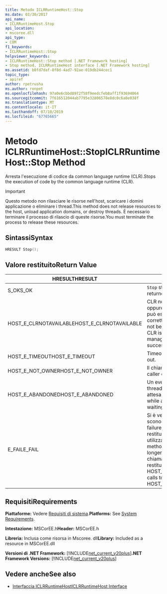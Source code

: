 ```yaml
---
title: Metodo ICLRRuntimeHost::Stop
ms.date: 03/30/2017
api_name:
- ICLRRuntimeHost.Stop
api_location:
- mscoree.dll
api_type:
- COM
f1_keywords:
- ICLRRuntimeHost::Stop
helpviewer_keywords:
- ICLRRuntimeHost::Stop method [.NET Framework hosting]
- Stop method, ICLRRuntimeHost interface [.NET Framework hosting]
ms.assetid: b8fd7daf-8f8d-4ad7-92ae-019db244cec1
topic_type:
- apiref
author: rpetrusha
ms.author: ronpet
ms.openlocfilehash: 97a0e6cbbd8972f58f9eedcfeb8aff1f93694064
ms.sourcegitcommit: 7f616512044ab7795e32806578e8dc0c6a0e038f
ms.translationtype: MT
ms.contentlocale: it-IT
ms.lasthandoff: 07/10/2019
ms.locfileid: "67765665"
---
```

# <a name="iclrruntimehoststop-method"></a><span data-ttu-id="3c66d-102">Metodo ICLRRuntimeHost::Stop</span><span class="sxs-lookup"><span data-stu-id="3c66d-102">ICLRRuntimeHost::Stop Method</span></span>
<span data-ttu-id="3c66d-103">Arresta l'esecuzione di codice da common language runtime (CLR).</span><span class="sxs-lookup"><span data-stu-id="3c66d-103">Stops the execution of code by the common language runtime (CLR).</span></span>  
  
> [!IMPORTANT]
>  <span data-ttu-id="3c66d-104">Questo metodo non rilasciare le risorse nell'host, scaricare i domini applicazione o eliminare i thread.</span><span class="sxs-lookup"><span data-stu-id="3c66d-104">This method does not release resources to the host, unload application domains, or destroy threads.</span></span> <span data-ttu-id="3c66d-105">È necessario terminare il processo di rilascio di queste risorse.</span><span class="sxs-lookup"><span data-stu-id="3c66d-105">You must terminate the process to release these resources.</span></span>  
  
## <a name="syntax"></a><span data-ttu-id="3c66d-106">Sintassi</span><span class="sxs-lookup"><span data-stu-id="3c66d-106">Syntax</span></span>  
  
```cpp  
HRESULT Stop();  
```  
  
## <a name="return-value"></a><span data-ttu-id="3c66d-107">Valore restituito</span><span class="sxs-lookup"><span data-stu-id="3c66d-107">Return Value</span></span>  
  
|<span data-ttu-id="3c66d-108">HRESULT</span><span class="sxs-lookup"><span data-stu-id="3c66d-108">HRESULT</span></span>|<span data-ttu-id="3c66d-109">Descrizione</span><span class="sxs-lookup"><span data-stu-id="3c66d-109">Description</span></span>|  
|-------------|-----------------|  
|<span data-ttu-id="3c66d-110">S_OK</span><span class="sxs-lookup"><span data-stu-id="3c66d-110">S_OK</span></span>|<span data-ttu-id="3c66d-111">`Stop` stato restituito correttamente.</span><span class="sxs-lookup"><span data-stu-id="3c66d-111">`Stop` returned successfully.</span></span>|  
|<span data-ttu-id="3c66d-112">HOST_E_CLRNOTAVAILABLE</span><span class="sxs-lookup"><span data-stu-id="3c66d-112">HOST_E_CLRNOTAVAILABLE</span></span>|<span data-ttu-id="3c66d-113">CLR non è stato caricato in un processo oppure si trova in uno stato in cui non può eseguire codice gestito o elaborare correttamente la chiamata.</span><span class="sxs-lookup"><span data-stu-id="3c66d-113">The CLR has not been loaded into a process, or the CLR is in a state in which it cannot run managed code or process the call successfully.</span></span>|  
|<span data-ttu-id="3c66d-114">HOST_E_TIMEOUT</span><span class="sxs-lookup"><span data-stu-id="3c66d-114">HOST_E_TIMEOUT</span></span>|<span data-ttu-id="3c66d-115">Timeout della chiamata.</span><span class="sxs-lookup"><span data-stu-id="3c66d-115">The call timed out.</span></span>|  
|<span data-ttu-id="3c66d-116">HOST_E_NOT_OWNER</span><span class="sxs-lookup"><span data-stu-id="3c66d-116">HOST_E_NOT_OWNER</span></span>|<span data-ttu-id="3c66d-117">Il chiamante non possiede il blocco.</span><span class="sxs-lookup"><span data-stu-id="3c66d-117">The caller does not own the lock.</span></span>|  
|<span data-ttu-id="3c66d-118">HOST_E_ABANDONED</span><span class="sxs-lookup"><span data-stu-id="3c66d-118">HOST_E_ABANDONED</span></span>|<span data-ttu-id="3c66d-119">Un evento è stato annullato durante un thread bloccato o fiber è rimasta in attesa su di esso.</span><span class="sxs-lookup"><span data-stu-id="3c66d-119">An event was canceled while a blocked thread or fiber was waiting on it.</span></span>|  
|<span data-ttu-id="3c66d-120">E_FAIL</span><span class="sxs-lookup"><span data-stu-id="3c66d-120">E_FAIL</span></span>|<span data-ttu-id="3c66d-121">Si è verificato un errore irreversibile sconosciuto.</span><span class="sxs-lookup"><span data-stu-id="3c66d-121">An unknown catastrophic failure occurred.</span></span> <span data-ttu-id="3c66d-122">Se un metodo viene restituito E_FAIL, CLR non è più utilizzabile all'interno del processo.</span><span class="sxs-lookup"><span data-stu-id="3c66d-122">If a method returns E_FAIL, the CLR is no longer usable within the process.</span></span> <span data-ttu-id="3c66d-123">Le chiamate successive ai metodi di hosting restituiranno HOST_E_CLRNOTAVAILABLE.</span><span class="sxs-lookup"><span data-stu-id="3c66d-123">Subsequent calls to hosting methods return HOST_E_CLRNOTAVAILABLE.</span></span>|  
  
## <a name="requirements"></a><span data-ttu-id="3c66d-124">Requisiti</span><span class="sxs-lookup"><span data-stu-id="3c66d-124">Requirements</span></span>  
 <span data-ttu-id="3c66d-125">**Piattaforme:** Vedere [Requisiti di sistema](../../../../docs/framework/get-started/system-requirements.md).</span><span class="sxs-lookup"><span data-stu-id="3c66d-125">**Platforms:** See [System Requirements](../../../../docs/framework/get-started/system-requirements.md).</span></span>  
  
 <span data-ttu-id="3c66d-126">**Intestazione:** MSCorEE.h</span><span class="sxs-lookup"><span data-stu-id="3c66d-126">**Header:** MSCorEE.h</span></span>  
  
 <span data-ttu-id="3c66d-127">**Libreria:** Inclusa come risorsa in Mscoree. dll</span><span class="sxs-lookup"><span data-stu-id="3c66d-127">**Library:** Included as a resource in MSCorEE.dll</span></span>  
  
 <span data-ttu-id="3c66d-128">**Versioni di .NET Framework:** [!INCLUDE[net_current_v20plus](../../../../includes/net-current-v20plus-md.md)]</span><span class="sxs-lookup"><span data-stu-id="3c66d-128">**.NET Framework Versions:** [!INCLUDE[net_current_v20plus](../../../../includes/net-current-v20plus-md.md)]</span></span>  
  
## <a name="see-also"></a><span data-ttu-id="3c66d-129">Vedere anche</span><span class="sxs-lookup"><span data-stu-id="3c66d-129">See also</span></span>

- [<span data-ttu-id="3c66d-130">Interfaccia ICLRRuntimeHost</span><span class="sxs-lookup"><span data-stu-id="3c66d-130">ICLRRuntimeHost Interface</span></span>](../../../../docs/framework/unmanaged-api/hosting/iclrruntimehost-interface.md)
